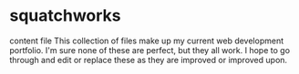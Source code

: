 # squatchworks
content file
This collection of files make up my current web development portfolio.  I'm sure none of these are perfect, but they all work.  I hope to go through and edit or replace these as they are improved or improved upon.
